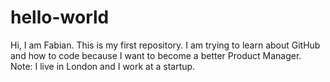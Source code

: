 # hello-world
Hi,
I am Fabian. This is my first repository. I am trying to learn about GitHub and how to code because I want to become a better Product Manager. Note: I live in London and I work at a startup.
